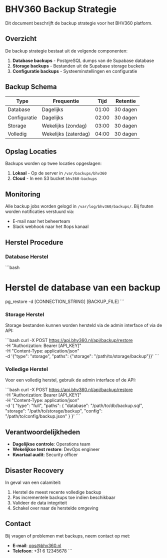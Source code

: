 # BHV360 Backup Strategie

Dit document beschrijft de backup strategie voor het BHV360 platform.

## Overzicht

De backup strategie bestaat uit de volgende componenten:

1. **Database backups** - PostgreSQL dumps van de Supabase database
2. **Storage backups** - Bestanden uit de Supabase storage buckets
3. **Configuratie backups** - Systeeminstellingen en configuratie

## Backup Schema

| Type | Frequentie | Tijd | Retentie |
|------|------------|------|----------|
| Database | Dagelijks | 01:00 | 30 dagen |
| Configuratie | Dagelijks | 02:00 | 30 dagen |
| Storage | Wekelijks (zondag) | 03:00 | 30 dagen |
| Volledig | Wekelijks (zaterdag) | 04:00 | 30 dagen |

## Opslag Locaties

Backups worden op twee locaties opgeslagen:

1. **Lokaal** - Op de server in `/var/backups/bhv360`
2. **Cloud** - In een S3 bucket `bhv360-backups`

## Monitoring

Alle backup jobs worden gelogd in `/var/log/bhv360/backups/`. Bij fouten worden notificaties verstuurd via:

- E-mail naar het beheerteam
- Slack webhook naar het #ops kanaal

## Herstel Procedure

### Database Herstel

\`\`\`bash
# Herstel de database van een backup
pg_restore -d [CONNECTION_STRING] [BACKUP_FILE]
\`\`\`

### Storage Herstel

Storage bestanden kunnen worden hersteld via de admin interface of via de API:

\`\`\`bash
curl -X POST https://api.bhv360.nl/api/backup/restore \
  -H "Authorization: Bearer [API_KEY]" \
  -H "Content-Type: application/json" \
  -d '{"type": "storage", "paths": {"storage": "/path/to/storage/backup"}}'
\`\`\`

### Volledige Herstel

Voor een volledig herstel, gebruik de admin interface of de API:

\`\`\`bash
curl -X POST https://api.bhv360.nl/api/backup/restore \
  -H "Authorization: Bearer [API_KEY]" \
  -H "Content-Type: application/json" \
  -d '{
    "type": "full", 
    "paths": {
      "database": "/path/to/db/backup.sql",
      "storage": "/path/to/storage/backup",
      "config": "/path/to/config/backup.json"
    }
  }'
\`\`\`

## Verantwoordelijkheden

- **Dagelijkse controle**: Operations team
- **Wekelijkse test restore**: DevOps engineer
- **Kwartaal audit**: Security officer

## Disaster Recovery

In geval van een calamiteit:

1. Herstel de meest recente volledige backup
2. Pas incrementele backups toe indien beschikbaar
3. Valideer de data integriteit
4. Schakel over naar de herstelde omgeving

## Contact

Bij vragen of problemen met backups, neem contact op met:

- **E-mail**: ops@bhv360.nl
- **Telefoon**: +31 6 12345678
\`\`\`
